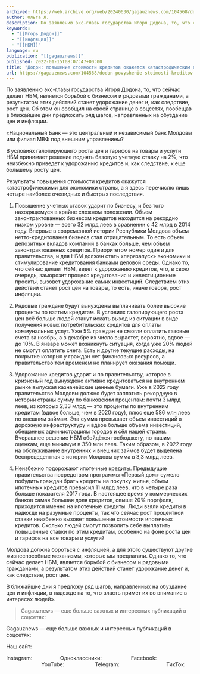 ```yaml
---
archived: https://web.archive.org/web/20240630/gagauznews.com/104568/dodon-povyshenie-stoimosti-kreditov-okazhetsya-katastroficheskim-dlya-ekonomiki-strany.html
author: Ольга Л.
description: По заявлению экс-главы государства Игоря Додона, то, что сейчас делает НБМ, является борьбой с бизнесом и рядовыми гражданами, а результатом этих действий станет удорожание денег и, как следствие, рост цен. Об этом он сообщил на своей странице в соцсетях, пообещав в ближайшие дни предложить ряд шагов, направленных на обуздание цен и инфляции. «Национальный Банк — это центральный и независимый банк Молдовы или филиал МВФ под внешним управлением? В условиях галопирующего роста цен и тарифов на товары и услуги НБМ принимает решение поднять базовую учетную ставку на 2%, что неизбежно приведет к удорожанию кредитов и, как следствие, к еще большему росту […]
keywords:
  - "[[Игорь Додон]]"
  - "[[инфляция]]"
  - "[[НБМ]]"
language: ru
publication: "[[gagauznews]]"
published: 2022-01-15T08:07:47+00:00
title: "Додон: повышение стоимости кредитов окажется катастрофическим для экономики страны"
url: https://gagauznews.com/104568/dodon-povyshenie-stoimosti-kreditov-okazhetsya-katastroficheskim-dlya-ekonomiki-strany.html
---
```


По заявлению экс-главы государства Игоря Додона, то, что сейчас делает НБМ, является борьбой с бизнесом и рядовыми гражданами, а результатом этих действий станет удорожание денег и, как следствие, рост цен. Об этом он сообщил на своей странице в соцсетях, пообещав в ближайшие дни предложить ряд шагов, направленных на обуздание цен и инфляции.

«Национальный Банк — это центральный и независимый банк Молдовы или филиал МВФ под внешним управлением?

В условиях галопирующего роста цен и тарифов на товары и услуги НБМ принимает решение поднять базовую учетную ставку на 2%, что неизбежно приведет к удорожанию кредитов и, как следствие, к еще большему росту цен.

Результаты повышения стоимости кредитов окажутся катастрофическими для экономики страны, а я здесь перечислю лишь четыре наиболее очевидных и быстрых последствия.

1. Повышение учетных ставок ударит по бизнесу, и без того находящемуся в крайне сложном положении. Объем законтрактованных бизнесом кредитов находится на рекордно низком уровне — всего 32 млрд леев в сравнении с 42 млрд в 2014 году. Впервые в современной истории Республики Молдова объем нетто-кредитования бизнеса стал отрицательным. То есть объем депозитных вкладов компаний в банках больше, чем объем законтрактованных кредитов. Приоритетом номер один и для правительства, и для НБМ должен стать «перезапуск» экономики и стимулирование кредитования банками деловой среды. Однако то, что сейчас делает НБМ, ведет к удорожанию кредитов, что, в свою очередь, заморозит процесс кредитования и инвестиционные проекты, вызовет удорожание самих инвестиций. Следствием этих действий станет рост цен на товары, то есть, иначе говоря, рост инфляции.

2. Рядовые граждане будут вынуждены выплачивать более высокие проценты по взятым кредитам. В условиях галопирующего роста цен всё больше людей станут искать выход из ситуации в виде получения новых потребительских кредитов для оплаты коммунальных услуг. Уже 5% граждан не смогли оплатить газовые счета за ноябрь, а в декабре их число вырастет, вероятно, вдвое — до 10%. В январе может возникнуть ситуация, когда уже 20% людей не смогут оплатить счета. Есть и другие текущие расходы, на покрытие которых у граждан нет финансовых ресурсов, а правительство тем временем не планирует оказания помощи.

3. Удорожание кредитов ударит и по правительству, которое в кризисный год вынуждено активно кредитоваться на внутреннем рынке выпуская казначейские ценные бумаги. Уже в 2022 году правительство Молдовы должно будет заплатить рекордную в истории страны сумму по банковским процентам: почти 3 млрд леев, из которых 2,33 млрд — это проценты по внутренним кредитам (вдвое больше, чем в 2020 году), плюс еще 586 млн леев по внешним займам. Эта сумма превышает объем инвестиций в дорожную инфраструктуру и вдвое больше объема инвестиций, обещанных администрациям городов и сёл нашей страны. Вчерашнее решение НБМ обойдётся госбюджету, по нашим оценкам, еще минимум в 350 млн леев. Таким образом, в 2022 году на обслуживание внутренних и внешних займов будет выделена беспрецедентная в истории Молдовы сумма в 3,3 млрд леев.

4. Неизбежно подорожают ипотечные кредиты. Предыдущие правительства посредством программы «Первый дом» сумело побудить граждан брать кредиты на покупку жилья, объем ипотечных кредитов превысил 11 млрд леев, что в четыре раза больше показателя 2017 года. В настоящее время у коммерческих банков самая большая доля кредитов, свыше 20% портфеля, приходится именно на ипотечные кредиты. Люди взяли кредиты в надежде на разумные проценты, так что сейчас рост процентной ставки неизбежно вызовет повышение стоимости ипотечных кредитов. Сколько людей смогут позволить себе выплатить повышенные ставки по этим кредитам, особенно на фоне роста цен и тарифов на все товары и услуги?

Молдова должна бороться с инфляцией, а для этого существуют другие жизнеспособные механизмы, которые мы предлагали. Однако то, что сейчас делает НБМ, является борьбой с бизнесом и рядовыми гражданами, а результатом этих действий станет удорожание денег и, как следствие, рост цен.

В ближайшие дни я предложу ряд шагов, направленных на обуздание цен и инфляции, в надежде на то, что власть примет их во внимание в интересах людей».



> Gagauznews — еще больше важных и интересных публикаций в соцсетях:

Gagauznews — еще больше важных и интересных публикаций в соцсетях:

Наш сайт:

Instagram:                   Одноклассники:                    Facebook:                                                  YouTube:                     Telegram:                                ТикТок: